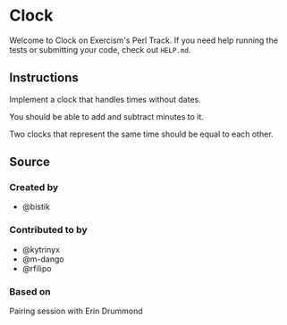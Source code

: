 # Clock

Welcome to Clock on Exercism's Perl Track.
If you need help running the tests or submitting your code, check out `HELP.md`.

## Instructions

Implement a clock that handles times without dates.

You should be able to add and subtract minutes to it.

Two clocks that represent the same time should be equal to each other.

## Source

### Created by

- @bistik

### Contributed to by

- @kytrinyx
- @m-dango
- @rfilipo

### Based on

Pairing session with Erin Drummond